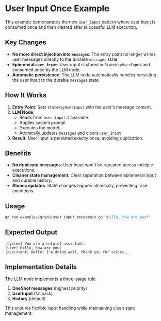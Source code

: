 # User Input Once Example

This example demonstrates the new `user_input` pattern where user input is consumed once and then cleared after successful LLM execution.

## Key Changes

- **No more direct injection into `messages`**: The entry point no longer writes user messages directly to the durable `messages` state.
- **Ephemeral `user_input`**: User input is stored in `StateKeyUserInput` and consumed once by the LLM node.
- **Automatic persistence**: The LLM node automatically handles persisting the user input to the durable `messages` state.

## How It Works

1. **Entry Point**: Sets `StateKeyUserInput` with the user's message content.
2. **LLM Node**: 
   - Reads from `user_input` if available
   - Applies system prompt
   - Executes the model
   - Atomically updates `messages` and clears `user_input`
3. **Result**: User input is persisted exactly once, avoiding duplication.

## Benefits

- **No duplicate messages**: User input won't be repeated across multiple executions.
- **Cleaner state management**: Clear separation between ephemeral input and durable history.
- **Atomic updates**: State changes happen atomically, preventing race conditions.

## Usage

```bash
go run examples/graph/user_input_once/main.go "Hello, how are you?"
```

## Expected Output

```
[system] You are a helpful assistant.
[user] Hello, how are you?
[assistant] Hello! I'm doing well, thank you for asking...
```

## Implementation Details

The LLM node implements a three-stage rule:
1. **OneShot messages** (highest priority)
2. **UserInput** (fallback)
3. **History** (default)

This ensures flexible input handling while maintaining clean state management.
